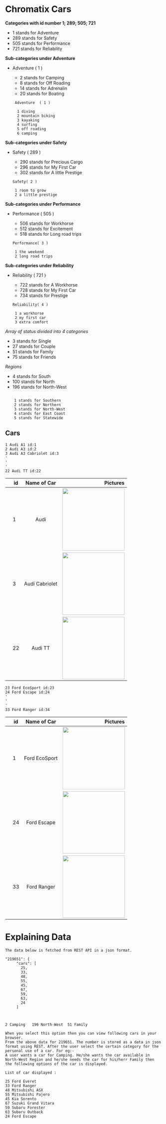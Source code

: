
<!-- Headings-->

# Chromatix Cars

<!--Italics -->

**Categories with id number 1; 289; 505; 721**
* 1 stands for Adventure
* 289 stands for Safety
* 505 stands for Performance
* 721 stands for Reliability

**Sub-categories under Adventure**
* Adventure ( 1 )
    * 2  stands for Camping
    * 8  stands for Off Roading
    * 14 stands for Adrenalin
    * 20 stands for Boating

   ```   
    Adventure  ( 1 )

     1 diving
     2 mountain biking
     3 kayaking
     4 surfing
     5 off roading 
     6 camping
     ```

**Sub-categories under Safety**
* Safety    ( 289 )
    * 290 stands for Precious Cargo
    * 296 stands for My First Car
    * 302 stands for A little Prestige

    ```
    Safety( 2 )

     1 room to grow
     2 a little prestige
     ```

**Sub-categories under Performance**
* Performance   ( 505 )
    * 506 stands for Workhorse
    * 512 stands for Excitement
    * 518 stands for Long road trips

    ```
    Performance( 3 )

     1 the weekend
     2 long road trips
     ```
 
**Sub-categories under Reliability**  
*  Reliability  ( 721 )
    * 722 stands for A Workhorse
    * 728 stands for My First Car
    * 734 stands for Prestige

    ```
    Reliability( 4 )

     1 a workhorse
     2 my first car
     3 extra comfort
     ```

*Array of status divided into 4 categories*
 * 3 stands for Single
* 27 stands for Couple
* 51 stands for Family
* 75 stands for Friends

*Regions*
* 4 stands for South
* 100 stands for North
* 196 stands for North-West

```

    1 stands for Southern
    2 stands for Northern
    3 stands for North-West
    4 stands for East Coast
    5 stands for Statewide

```

## Cars
    1 Audi A1 id:1
    2 Audi A3 id:2
    3 Audi A3 Cabriolet id:3
    '
    '
    '
    22 Audi TT id:22


|   | id        | Name of Car           | Pictures  |
|---| ------------- |:-------------:| -----:|
|   | 1         | Audi               | <img src= "car-images/AudiA1.png" width="200"> |
|   | 3         | Audi Cabriolet            |   <img src= "car-images/AudiA3.png" width="200"> |
|   | 22          | Audi TT    |    <img src= "car-images/AudiTT.png" width="200"> |


    23 Ford EcoSport id:23
    24 Ford Escape id:24
    '
    '
    '
    33 Ford Ranger id:34


|   | id        | Name of Car           | Pictures  |
|---| ------------- |:-------------:| -----:|
|   | 1         | Ford EcoSport               | <img src= "car-images/fordecosport.png" width="200"> |
|   | 24       | Ford Escape            |   <img src= "car-images/fordescape.png" width="200"> |
|   | 33          | Ford Ranger    |    <img src= "car-images/fordranger.png" width="200"> |

    
 
 
 #  Explaining Data

 ```
 The data below is fetched from REST API in a json format.
  
 "219651": {
      "cars": [
        25,
        33,
        48,
        55,
        45,
        67,
        59,
        63,
        24
      ]

  
 ```
 ```
2 Camping   196 North-West  51 Family 

When you select this option then you can view following cars in your browser.
From the above data for 219651. The number is stored as a data in json format using REST. After the user select the certain category for the personal use of a car. For eg:-
A user wants a car for Camping. He/she wants the car available in North-West Region and he/she needs the car for his/herr Family then the following options of the car is displayed. 

List of car displayed :

25 Ford Everet
33 Ford Ranger
48 Mitsubishi ASX
55 Mitsubishi Pajero
45 Kia Sorento
67 Suzuki Grand Vitara
59 Subaru Forester
63 Subaru Outback
24 Ford Escape
```
